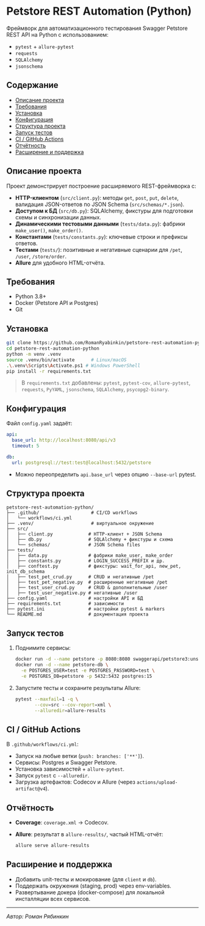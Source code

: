 # Petstore REST Automation (Python)

Фреймворк для автоматизационного тестирования Swagger Petstore REST API на Python с использованием:

* `pytest` + `allure-pytest`
* `requests`
* `SQLAlchemy`
* `jsonschema`

## Содержание

* [Описание проекта](#описание-проекта)
* [Требования](#требования)
* [Установка](#установка)
* [Конфигурация](#конфигурация)
* [Структура проекта](#структура-проекта)
* [Запуск тестов](#запуск-тестов)
* [CI / GitHub Actions](#ci--github-actions)
* [Отчётность](#отчётность)
* [Расширение и поддержка](#расширение-и-поддержка)

## Описание проекта

Проект демонстрирует построение расширяемого REST-фреймворка с:

* **HTTP-клиентом** (`src/client.py`): методы `get`, `post`, `put`, `delete`,
  валидация JSON-ответов по JSON Schema (`src/schemas/*.json`).
* **Доступом к БД** (`src/db.py`): SQLAlchemy, фикстуры для подготовки схемы и синхронизации данных.
* **Динамическими тестовыми данными** (`tests/data.py`): фабрики `make_user()`, `make_order()`.
* **Константами** (`tests/constants.py`): ключевые строки и префиксы ответов.
* **Тестами** (`tests/`): позитивные и негативные сценарии для `/pet`, `/user`, `/store/order`.
* **Allure** для удобного HTML-отчёта.

## Требования

* Python 3.8+
* Docker (Petstore API и Postgres)
* Git

## Установка

```bash
git clone https://github.com/RomanRyabinkin/petstore-rest-automation-python.git
cd petstore-rest-automation-python
python -m venv .venv
source .venv/bin/activate      # Linux/macOS
.\.venv\Scripts\Activate.ps1 # Windows PowerShell
pip install -r requirements.txt
```

> В `requirements.txt` добавлены: `pytest`, `pytest-cov`, `allure-pytest`, `requests`, `PyYAML`, `jsonschema`, `SQLAlchemy`, `psycopg2-binary`.

## Конфигурация

Файл `config.yaml` задаёт:

```yaml
api:
  base_url: http://localhost:8080/api/v3
  timeout: 5

db:
  url: postgresql://test:test@localhost:5432/petstore
```

* Можно переопределить `api.base_url` через опцию `--base-url` pytest.

## Структура проекта

```
petstore-rest-automation-python/
├── .github/                   # CI/CD workflows
│   └── workflows/ci.yml
├── .venv/                     # виртуальное окружение
├── src/
│   ├── client.py             # HTTP-клиент + JSON Schema
│   ├── db.py                 # SQLAlchemy + фикстуры и схема
│   └── schemas/              # JSON Schema files
├── tests/
│   ├── data.py               # фабрики make_user, make_order
│   ├── constants.py          # LOGIN_SUCCESS_PREFIX и др.
│   ├── conftest.py           # фикстуры: wait_for_api, new_pet, init_db_schema
│   ├── test_pet_crud.py      # CRUD и негативные /pet
│   ├── test_pet_negative.py  # расширенные негативные /pet
│   ├── test_user_crud.py     # CRUD & дополнительные /user
│   ├── test_user_negative.py # негативные /user
├── config.yaml               # настройки API и БД
├── requirements.txt          # зависимости
├── pytest.ini                # настройки pytest & markers
└── README.md                 # документация проекта
```

## Запуск тестов

1. Поднимите сервисы:

   ```bash
   docker run -d --name petstore -p 8080:8080 swaggerapi/petstore3:unstable
   docker run -d --name petstore-db \
     -e POSTGRES_USER=test -e POSTGRES_PASSWORD=test \
     -e POSTGRES_DB=petstore -p 5432:5432 postgres:15
   ```
2. Запустите тесты и сохраните результаты Allure:

   ```bash
   pytest --maxfail=1 -q \
          --cov=src --cov-report=xml \
          --alluredir=allure-results
   ```

## CI / GitHub Actions

В `.github/workflows/ci.yml`:

* Запуск на любые ветки (`push: branches: ['**']`).
* Сервисы: Postgres и Swagger Petstore.
* Установка зависимостей + `allure-pytest`.
* Запуск `pytest` с `--alluredir`.
* Загрузка артефактов: Codecov и Allure (через `actions/upload-artifact@v4`).

## Отчётность

* **Coverage**: `coverage.xml` → Codecov.
* **Allure**: результат в `allure-results/`, частый HTML-отчёт:

  ```bash
  allure serve allure-results
  ```

## Расширение и поддержка

* Добавить unit-тесты и мокирование (для `client` и `db`).
* Поддержать окружения (staging, prod) через env-variables.
* Развертывание докера (docker-compose) для локальной инсталляции всех сервисов.

---

*Автор: Роман Рябинкин*
